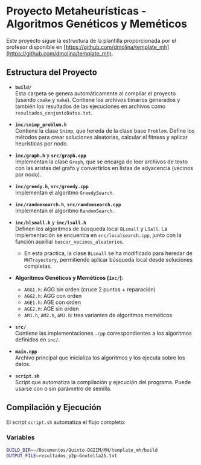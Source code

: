 # Proyecto Metaheurísticas - Algoritmos Genéticos y Meméticos

Este proyecto sigue la estructura de la plantilla proporcionada por el profesor disponible en [https://github.com/dmolina/template_mh](https://github.com/dmolina/template_mh).

## Estructura del Proyecto

- **`build/`**  
  Esta carpeta se genera automáticamente al compilar el proyecto (usando `cmake` y `make`). Contiene los archivos binarios generados y también los resultados de las ejecuciones en archivos como `resultados_conjuntoDatos.txt`.

- **`inc/snimp_problem.h`**  
  Contiene la clase `Snimp`, que hereda de la clase base `Problem`. Define los métodos para crear soluciones aleatorias, calcular el fitness y aplicar heurísticas por nodo.

- **`inc/graph.h`** y **`src/graph.cpp`**  
  Implementan la clase `Graph`, que se encarga de leer archivos de texto con las aristas del grafo y convertirlos en listas de adyacencia (vecinos por nodo).

- **`inc/greedy.h`**, **`src/greedy.cpp`**  
  Implementan el algoritmo `GreedySearch`.

- **`inc/randomsearch.h`**, **`src/randomsearch.cpp`**  
  Implementan el algoritmo `RandomSearch`.

- **`inc/blsmall.h`** y **`inc/lsall.h`**  
  Definen los algoritmos de búsqueda local `BLsmall` y `LSall`. La implementación se encuentra en `src/localsearch.cpp`, junto con la función auxiliar `buscar_vecinos_aleatorios`.

  - En esta práctica, la clase `BLsmall` se ha modificado para heredar de `MHTrayectory`, permitiendo aplicar búsqueda local desde soluciones completas.

- **Algoritmos Genéticos y Meméticos (`inc/`)**:
  - `AGG1.h`: AGG sin orden (cruce 2 puntos + reparación)
  - `AGG2.h`: AGG con orden
  - `AGE1.h`: AGE con orden
  - `AGE2.h`: AGE sin orden
  - `AM1.h`, `AM2.h`, `AM3.h`: tres variantes de algoritmos meméticos

- **`src/`**  
  Contiene las implementaciones `.cpp` correspondientes a los algoritmos definidos en `inc/`.

- **`main.cpp`**  
  Archivo principal que inicializa los algoritmos y los ejecuta sobre los datos.

- **`script.sh`**  
  Script que automatiza la compilación y ejecución del programa. Puede usarse con o sin parámetro de semilla.

## Compilación y Ejecución

El script `script.sh` automatiza el flujo completo:

### Variables

```bash
BUILD_DIR=~/Documentos/Quinto-DGIIM/MH/template_mh/build
OUTPUT_FILE=resultados_p2p-Gnutella25.txt
```

